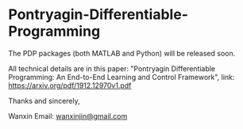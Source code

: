 # Pontryagin-Differentiable-Programming
The PDP packages (both MATLAB and Python) will be released soon. 

All technical details are in this paper: "Pontryagin Differentiable Programming: An End-to-End Learning and Control Framework", link: https://arxiv.org/pdf/1912.12970v1.pdf

Thanks and sincerely,

Wanxin
Email: wanxinjin@gmail.com
